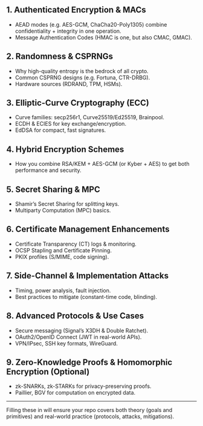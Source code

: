 

## 1. Authenticated Encryption & MACs  
- AEAD modes (e.g. AES-GCM, ChaCha20-Poly1305) combine confidentiality + integrity in one operation.  
- Message Authentication Codes (HMAC is one, but also CMAC, GMAC).  

## 2. Randomness & CSPRNGs  
- Why high-quality entropy is the bedrock of all crypto.  
- Common CSPRNG designs (e.g. Fortuna, CTR-DRBG).  
- Hardware sources (RDRAND, TPM, HSMs).  

## 3. Elliptic-Curve Cryptography (ECC)  
- Curve families: secp256r1, Curve25519/Ed25519, Brainpool.  
- ECDH & ECIES for key exchange/encryption.  
- EdDSA for compact, fast signatures.  

## 4. Hybrid Encryption Schemes  
- How you combine RSA/KEM + AES-GCM (or Kyber + AES) to get both performance and security.  

## 5. Secret Sharing & MPC  
- Shamir’s Secret Sharing for splitting keys.  
- Multiparty Computation (MPC) basics.  

## 6. Certificate Management Enhancements  
- Certificate Transparency (CT) logs & monitoring.  
- OCSP Stapling and Certificate Pinning.  
- PKIX profiles (S/MIME, code signing).  

## 7. Side-Channel & Implementation Attacks  
- Timing, power analysis, fault injection.  
- Best practices to mitigate (constant-time code, blinding).  

## 8. Advanced Protocols & Use Cases  
- Secure messaging (Signal’s X3DH & Double Ratchet).  
- OAuth2/OpenID Connect (JWT in real-world APIs).  
- VPN/IPsec, SSH key formats, WireGuard.  

## 9. Zero-Knowledge Proofs & Homomorphic Encryption (Optional)  
- zk-SNARKs, zk-STARKs for privacy-preserving proofs.  
- Paillier, BGV for computation on encrypted data.  

---

Filling these in will ensure your repo covers both theory (goals and primitives) and real-world practice (protocols, attacks, mitigations).
